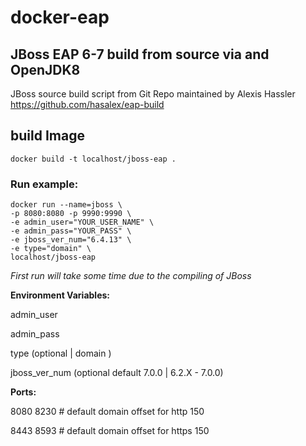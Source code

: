 # docker-eap
## JBoss EAP 6-7 build from source via and OpenJDK8
JBoss source build script from Git Repo maintained by Alexis Hassler
https://github.com/hasalex/eap-build

## build Image
    docker build -t localhost/jboss-eap .

### Run example:
    docker run --name=jboss \
    -p 8080:8080 -p 9990:9990 \
    -e admin_user="YOUR_USER_NAME" \
    -e admin_pass="YOUR_PASS" \
    -e jboss_ver_num="6.4.13" \
    -e type="domain" \
    localhost/jboss-eap
  
_First run will take some time due to the compiling of JBoss_
  
**Environment Variables:**

   admin_user <jboss admin console user>
  
   admin_pass <jboss admin console pasword>

  type (optional | domain )
 
  jboss_ver_num  (optional default 7.0.0 | 6.2.X - 7.0.0)
  
**Ports:**

  8080 8230 # default domain offset for http 150

  8443 8593 # default domain offset for https 150
